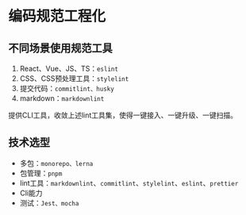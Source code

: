 # 编码规范工程化

## 不同场景使用规范工具

1. React、Vue、JS、TS：`eslint`
2. CSS、CSS预处理工具：`stylelint`
3. 提交代码：`commitlint、husky`
4. markdown：`markdownlint`

提供CLI工具，收敛上述lint工具集，使得一键接入、一键升级、一键扫描。
## 技术选型

- 多包：`monorepo、lerna`
- 包管理：`pnpm`
- lint工具：`markdownlint`、`commitlint`、`stylelint`、`eslint`、`prettier`
- Cli能力
- 测试：`Jest、mocha`